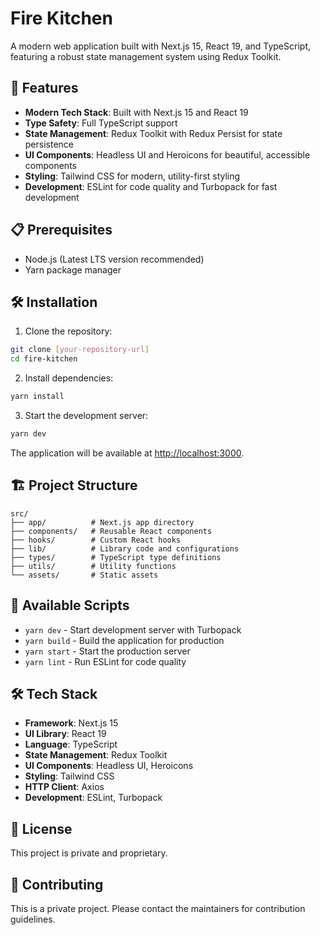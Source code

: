 # Fire Kitchen

A modern web application built with Next.js 15, React 19, and TypeScript, featuring a robust state management system using Redux Toolkit.

## 🚀 Features

- **Modern Tech Stack**: Built with Next.js 15 and React 19
- **Type Safety**: Full TypeScript support
- **State Management**: Redux Toolkit with Redux Persist for state persistence
- **UI Components**: Headless UI and Heroicons for beautiful, accessible components
- **Styling**: Tailwind CSS for modern, utility-first styling
- **Development**: ESLint for code quality and Turbopack for fast development

## 📋 Prerequisites

- Node.js (Latest LTS version recommended)
- Yarn package manager

## 🛠️ Installation

1. Clone the repository:

```bash
git clone [your-repository-url]
cd fire-kitchen
```

2. Install dependencies:

```bash
yarn install
```

3. Start the development server:

```bash
yarn dev
```

The application will be available at [http://localhost:3000](http://localhost:3000).

## 🏗️ Project Structure

```
src/
├── app/          # Next.js app directory
├── components/   # Reusable React components
├── hooks/        # Custom React hooks
├── lib/          # Library code and configurations
├── types/        # TypeScript type definitions
├── utils/        # Utility functions
└── assets/       # Static assets
```

## 🚀 Available Scripts

- `yarn dev` - Start development server with Turbopack
- `yarn build` - Build the application for production
- `yarn start` - Start the production server
- `yarn lint` - Run ESLint for code quality

## 🛠️ Tech Stack

- **Framework**: Next.js 15
- **UI Library**: React 19
- **Language**: TypeScript
- **State Management**: Redux Toolkit
- **UI Components**: Headless UI, Heroicons
- **Styling**: Tailwind CSS
- **HTTP Client**: Axios
- **Development**: ESLint, Turbopack

## 📝 License

This project is private and proprietary.

## 🤝 Contributing

This is a private project. Please contact the maintainers for contribution guidelines.
